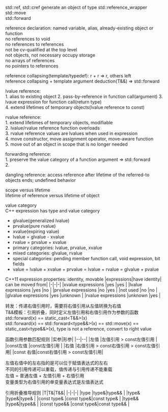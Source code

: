 std::ref, std::cref  generate an object of type std::reference_wrapper  
std::move  
std::forward




reference declaration: named variable, alias, already-existing object or function  
no references to void  
no references to references  
not be cv-qualified at the top level  
not objects, not necessary occupy storage  
no arrays of references  
no pointers to references  

reference collapsing(template/typedef):  r + r => r, others left  
reference collapsing + template argument deduction(T&&) => std::forward  

lvalue reference:  
    1. alias to existing object
    2. pass-by-reference in function call(argument)
    3. lvaue expression for function call(return type)  
    4. extend lifetimes of temporary objects(lvalue reference to const)

rvalue reference:  
    1. extend lifetimes of temporary objects, modifiable  
    2. lvalue/rvalue reference function overloads  
    3. rvalue reference values are lvalues when used in expression  
    4. move constructor, move assignment operator, move-aware function  
    5. move out of an object in scope that is no longer needed

forwarding reference:  
    1. preserve the value category of a function argument => std::forward  
    2. 

dangling reference:  access reference after lifetime of the referred-to objects ends; undefined behavior


scope versus lifetime  
lifetime of reference versus lifetime of object


value category  
C++ expression has type and value category
* glvalue(generalized lvalue)
* prvalue(pure rvalue)
* xvalue(expiring value)
* lvalue = glvalue - xvalue
* rvalue = prvalue + xvalue
* primary categories: lvalue, prvalue, xvalue
* mixed categories: glvalue, rvalue
* special categories: pending member function call, void expression, bit fields
* value = lvalue + xvalue + prvalue = lvalue + rvalue = glvalue + pvalue

C++11 expression properties: identity, movable
|expressions|have identity| can be moved from|
|-|-|-|
|xvalue expressions   |yes   |yes   |
|lvalue expressions   |yes   |no   |
|prvalue expressions   |no   |yes   |
|not used   |no   |no   |
|glvalue expressions   |yes   |unknown   |
|rvalue expressions   |unknown   |yes   |

转发：传递右值引用时，需要将右值引用从左值转换为右值  
T&&模板：引用折叠，同时定义左值引用和右值引用作为参数的函数  
std::forward<T>(x) == static_cast<T&&>(x)  
std::forward<type>(x) == std::forward<type&&>(x) == std::move(x) == static_cast<type&&>(x), type is not a reference, convert to right value  



函数引用参数匹配规则
|实参|形参|
|--|--|
|左值   |左值引用 > const左值引用   |
|const左值   |const左值引用   |
|右值   |右值引用 > const右值引用 > const左值引用|
|const 右值|const右值引用 > const左值引用|

左值右值中的左右指的是可以位于赋值表达式的左右  
不同的引用传递可以重载，值传递与引用传递不能重载  
左值 = 普通左值 + 左值引用 + 右值引用  
变量类型为右值引用的单变量表达式是左值表达式

引用折叠推导规则
|T|T&|T&&|
|-|-|-|
|type   |type&|type&&   |
|type&   |type&|type&   |
|const type&   |const type&|const type&   |
|type&&   |type&|type&&   |
|const type&&   |const type&|const type&&   |
